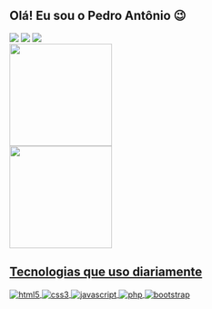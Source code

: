 <h2>Olá! Eu sou o Pedro Antônio 😉</h2>

<!-- Contatos -->
<div>
    <a href="https://www.instagram.com/pedr0._2/" target="_blank" style="display: inline-block;">
        <img src="https://img.shields.io/badge/-Instagram-%23E4405F?style=for-the-badge&logo=instagram&logoColor=white" target="_blank">
    </a>
    <a href="mailto:pedropamdspa76@gmail.com" style="display: inline-block;">
        <img src="https://img.shields.io/badge/Gmail-D14836?style=for-the-badge&logo=gmail&logoColor=white" target="_blank">
    </a>
    <a href="https://www.linkedin.com/in/pedro-santos-813857191" target="_blank" style="display: inline-block;">
        <img src="https://img.shields.io/badge/-LinkedIn-%230077B5?style=for-the-badge&logo=linkedin&logoColor=white" target="_blank">
    </a>
</div>

<!-- Estatísticas do GitHub do usuário PedroMarquessantos -->
<div>
    <img height="180em" src="https://github-readme-stats.vercel.app/api?username=PedroMarquessantos&show_icons=true&theme=dracula&locale=pt-br&title_color=0077B6&icon_color=0077B6"/>
</div>
<a href="https://github.com/PedroMarquessantos">
        <img height="180em" src="https://github-readme-stats.vercel.app/api/top-langs/?username=PedroMarquessantos&layout=compact&langs_count=10&theme=dracula&locale=pt-br&title_color=0077B6"/>
    
    
<!-- Tecnologias -->    
<h2>Tecnologias que uso diariamente</h2>

<div>
    <img align="center" alt="html5" src="https://img.shields.io/badge/HTML5-E34F26?style=for-the-badge&logo=html5&logoColor=white" />
    <img align="center" alt="css3" src="https://img.shields.io/badge/CSS3-1572B6?style=for-the-badge&logo=css3&logoColor=white" />
    <img align="center" alt="javascript" src="https://img.shields.io/badge/JavaScript-323330?style=for-the-badge&logo=javascript&logoColor=F7DF1E" />
    <img align="center" alt="php" src="https://img.shields.io/badge/PHP-777BB4?style=for-the-badge&logo=php&logoColor=white" />
    <img align="center" alt="bootstrap" src="https://img.shields.io/badge/Bootstrap-563D7C?style=for-the-badge&logo=bootstrap&logoColor=white" />
</div>

